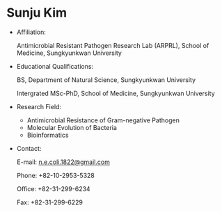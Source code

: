 Sunju Kim
=========

* Affiliation:

    Antimicrobial Resistant Pathogen Research Lab (ARPRL), School of Medicine, Sungkyunkwan University

* Educational Qualifications:

    BS, Department of Natural Science, Sungkyunkwan University
    
    Intergrated MSc-PhD, School of Medicine, Sungkyunkwan University
    
* Research Field:

    - Antimicrobial Resistance of Gram-negative Pathogen
    - Molecular Evolution of Bacteria
    - Bioinformatics
    
* Contact:

    E-mail: n.e.coli.1822@gmail.com
    
    Phone: +82-10-2953-5328
    
    Office: +82-31-299-6234
    
    Fax: +82-31-299-6229

<!---
necoli1822/necoli1822 is a ✨ special ✨ repository because its `README.md` (this file) appears on your GitHub profile.
You can click the Preview link to take a look at your changes.
--->
